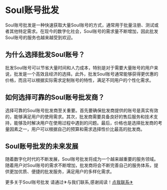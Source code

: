 # Soul账号批发

Soul账号批发是一种快速获取大量Soul账号的方式，通常用于批量注册、测试或者其他特定需求。在现今的数字化社会，Soul账号的需求量不断增加，因此批发Soul账号的服务也越来越受到欢迎。

## 为什么选择批发Soul账号？

批发Soul账号可以节省大量时间和人力成本，特别是对于需要大量账号的用户来说，批发是一个高效且经济的选择。此外，批发Soul账号通常能够获得更优惠的价格，而且可以根据实际需求定制账号的特性，满足不同用户的个性化需求。

## 如何选择可靠的Soul账号批发商？

选择可靠的Soul账号批发商至关重要。首先要确保批发商提供的账号是真实有效的，能够满足用户的使用需求。其次，批发商需要具备良好的售后服务和技术支持，能够及时解决用户在使用过程中遇到的问题。最后，价格也是选择批发商的考量因素之一，用户可以根据自己的预算和需求选择性价比最高的批发商。

## Soul账号批发的未来发展

随着数字化时代的不断发展，Soul账号批发将成为一个越来越重要的服务领域。随着用户对Soul账号的需求不断增加，批发商将会不断完善自己的服务体系，提供更加优质、便捷的批发服务，满足用户的多样化需求。

更多关于Soul账号批发 请通过✈与我们联系,感谢阅读！[点我联系✈](https://pc.G208.com)